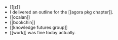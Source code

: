 - [[jz]]
- I delivered an outline for the [[agora pkg chapter]].
- [[ocalan]]
- [[bookchin]]
- [[knowledge futures group]]
- [[work]] was fine today actually.
